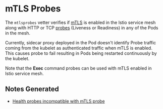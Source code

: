 # mTLS Probes

The `mtlsprobes` vetter verifies if
[mTLS](https://archive.istio.io/v0.8/docs/tasks/security/mutual-tls/)
is enabled in the Istio service mesh along with HTTP or TCP
[probes](https://kubernetes.io/docs/tasks/configure-pod-container/configure-liveness-readiness-probes/)
(Liveness or Readiness) in any of the Pods in the mesh.

Currently, sidecar proxy deployed in the Pod doesn't identify Probe traffic
coming from the kubelet as authenticated traffic when mTLS is enabled. This
causes probe to fail resulting in Pods being restarted continuously by the
kubelet.

Note that the **Exec** command probes can be used with mTLS enabled in Istio
service mesh.

## Notes Generated

- [Health probes incompatible with mTLS
  probe](README-mtls-probes-incompatible.md)
